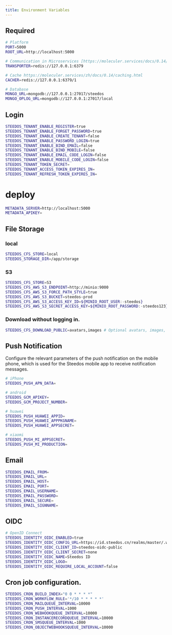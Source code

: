 ```yaml
---
title: Environment Variables
---
```


## Required

```bash
# Platform
PORT=5000
ROOT_URL=http://localhost:5000

# Communication in Microservices [https://moleculer.services/docs/0.14/networking.html](https://moleculer.services/zh/docs/0.14/networking.html)
TRANSPORTER=redis://127.0.0.1:6379

# Cache https://moleculer.services/zh/docs/0.14/caching.html
CACHER=redis://127.0.0.1:6379/1

# Database
MONGO_URL=mongodb://127.0.0.1:27017/steedos
MONGO_OPLOG_URL=mongodb://127.0.0.1:27017/local

```

## Login

```bash
STEEDOS_TENANT_ENABLE_REGISTER=true 
STEEDOS_TENANT_ENABLE_FORGET_PASSWORD=true  
STEEDOS_TENANT_ENABLE_CREATE_TENANT=false  
STEEDOS_TENANT_ENABLE_PASSWORD_LOGIN=true
STEEDOS_TENANT_ENABLE_BIND_EMAIL=false 
STEEDOS_TENANT_ENABLE_BIND_MOBILE=false 
STEEDOS_TENANT_ENABLE_EMAIL_CODE_LOGIN=false 
STEEDOS_TENANT_ENABLE_MOBILE_CODE_LOGIN=false 
STEEDOS_TENANT_TOKEN_SECRET=  
STEEDOS_TENANT_ACCESS_TOKEN_EXPIRES_IN= 
STEEDOS_TENANT_REFRESH_TOKEN_EXPIRES_IN=  
```

# deploy

```bash
METADATA_SERVER=http://localhost:5000
METADATA_APIKEY=
```

## File Storage

### local

```bash
STEEDOS_CFS_STORE=local
STEEDOS_STORAGE_DIR=/app/storage
```

### S3

```bash
STEEDOS_CFS_STORE=S3
STEEDOS_CFS_AWS_S3_ENDPOINT=http://minio:9000
STEEDOS_CFS_AWS_S3_FORCE_PATH_STYLE=true
STEEDOS_CFS_AWS_S3_BUCKET=steedos-prod
STEEDOS_CFS_AWS_S3_ACCESS_KEY_ID=${MINIO_ROOT_USER:-steedos} 
STEEDOS_CFS_AWS_S3_SECRET_ACCESS_KEY=${MINIO_ROOT_PASSWORD:-steedos123}
```
### Download without logging in.

```bash
STEEDOS_CFS_DOWNLOAD_PUBLIC=avatars,images # Optional avatars, images, files, with the default value of avatars.
```

## Push Notification

Configure the relevant parameters of the push notification on the mobile phone, which is used for the Steedos mobile app to receive notification messages.

```bash
# iPhone
STEEDOS_PUSH_APN_DATA=

# android
STEEDOS_GCM_APIKEY=
STEEDOS_GCM_PROJECT_NUMBER=

# huawei
STEEDOS_PUSH_HUAWEI_APPID=
STEEDOS_PUSH_HUAWEI_APPPKGNAME=
STEEDOS_PUSH_HUAWEI_APPSECRET=

# xiaomi
STEEDOS_PUSH_MI_APPSECRET=
STEEDOS_PUSH_MI_PRODUCTION=
```

## Email

```bash
STEEDOS_EMAIL_FROM=
STEEDOS_EMAIL_URL=
STEEDOS_EMAIL_HOST=
STEEDOS_EMAIL_PORT=
STEEDOS_EMAIL_USERNAME=
STEEDOS_EMAIL_PASSWORD=
STEEDOS_EMAIL_SECURE=
STEEDOS_EMAIL_SIGNNAME=
```

## OIDC

```bash
# OpenID Connect
STEEDOS_IDENTITY_OIDC_ENABLED=true
STEEDOS_IDENTITY_OIDC_CONFIG_URL=https://id.steedos.cn/realms/master/.well-known/openid-configuration
STEEDOS_IDENTITY_OIDC_CLIENT_ID=steedos-oidc-public
STEEDOS_IDENTITY_OIDC_CLIENT_SECRET=none
STEEDOS_IDENTITY_OIDC_NAME=Steedos ID
STEEDOS_IDENTITY_OIDC_LOGO=
STEEDOS_IDENTITY_OIDC_REQUIRE_LOCAL_ACCOUNT=false
```

## Cron job configuration.

```bash
STEEDOS_CRON_BUILD_INDEX="0 0 * * * *"
STEEDOS_CRON_WORKFLOW_RULE='*/10 * * * * *'
STEEDOS_CRON_MAILQUEUE_INTERVAL=10000
STEEDOS_CRON_PUSH_INTERVAL=1000
STEEDOS_CRON_WEBHOOKQUEUE_INTERVAL=10000
STEEDOS_CRON_INSTANCERECORDQUEUE_INTERVAL=10000
STEEDOS_CRON_SMSQUEUE_INTERVAL=1000
STEEDOS_CRON_OBJECTWEBHOOKSQUEUE_INTERVAL=10000
```